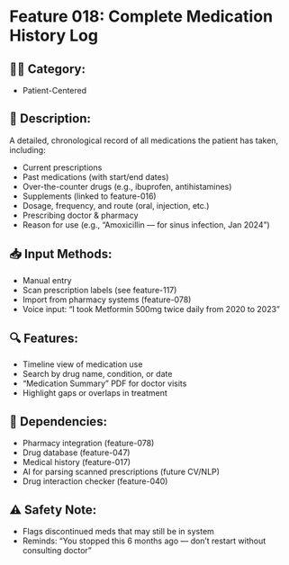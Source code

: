 # Feature 018: Complete Medication History Log

## 🧑‍💻 Category:
- Patient-Centered

## 📝 Description:
A detailed, chronological record of all medications the patient has taken, including:

- Current prescriptions
- Past medications (with start/end dates)
- Over-the-counter drugs (e.g., ibuprofen, antihistamines)
- Supplements (linked to feature-016)
- Dosage, frequency, and route (oral, injection, etc.)
- Prescribing doctor & pharmacy
- Reason for use (e.g., “Amoxicillin — for sinus infection, Jan 2024”)

## 📥 Input Methods:
- Manual entry
- Scan prescription labels (see feature-117)
- Import from pharmacy systems (feature-078)
- Voice input: “I took Metformin 500mg twice daily from 2020 to 2023”

## 🔍 Features:
- Timeline view of medication use
- Search by drug name, condition, or date
- “Medication Summary” PDF for doctor visits
- Highlight gaps or overlaps in treatment

## 🔄 Dependencies:
- Pharmacy integration (feature-078)
- Drug database (feature-047)
- Medical history (feature-017)
- AI for parsing scanned prescriptions (future CV/NLP)
- Drug interaction checker (feature-040)

## ⚠️ Safety Note:
- Flags discontinued meds that may still be in system
- Reminds: “You stopped this 6 months ago — don’t restart without consulting doctor”
